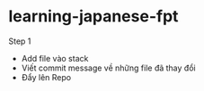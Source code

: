 # learning-japanese-fpt

Step 1
- Add file vào stack
- Viết commit message về những file đã thay đổi
- Đẩy lên Repo